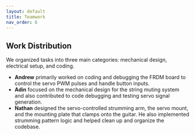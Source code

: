 ```yaml
---
layout: default
title: Teamwork
nav_order: 6
---
```


## Work Distribution

We organized tasks into three main categories: mechanical design, electrical setup, and coding.

- **Andrew** primarily worked on coding and debugging the FRDM board to control the servo PWM pulses and handle button inputs.
- **Adin** focused on the mechanical design for the string muting system and also contributed to code debugging and testing servo signal generation.
- **Nathan** designed the servo-controlled strumming arm, the servo mount, and the mounting plate that clamps onto the guitar. He also implemented strumming pattern logic and helped clean up and organize the codebase.
